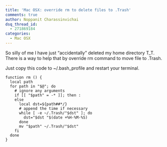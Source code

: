 ```yaml
---
title: 'Mac OSX: override rm to delete files to .Trash'
comments: true
author: Noppanit Charassinvichai
dsq_thread_id:
  - 271869184
categories:
  - Mac OSX
---
```

So silly of me I have just &#8220;accidentally&#8221; deleted my home directory T_T. There is a way to help that by override rm command to move file to .Trash. 

Just copy this code to ~/.bash_profile and restart your terminal.

```
function rm () {
  local path
  for path in "$@"; do
    # ignore any arguments
    if [[ "$path" = -* ]]; then :
    else
      local dst=${path##*/}
      # append the time if necessary
      while [ -e ~/.Trash/"$dst" ]; do
        dst="$dst "$(date +%H-%M-%S)
      done
      mv "$path" ~/.Trash/"$dst"
    fi
  done
}
```
